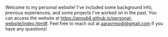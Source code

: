 Welcome to my personal website! I've included some background info, previous experiences, and some projects I've worked on in the past. You can access the website at https://amodi4.github.io/personal-website/index.html#. Feel free to reach out at aaravrmodi@gmail.com if you have any questions!
